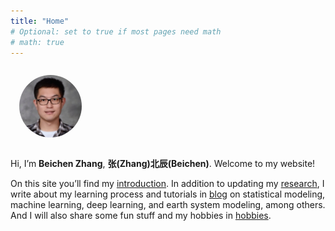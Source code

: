 ```yaml
---
title: "Home"
# Optional: set to true if most pages need math
# math: true
---
```

<p align="left">
<img src="/photos/Zhang-Beichen-portrait.jpg" alt="Beichen Zhang" style="width:100px; border-radius:50%; margin:1em 1em 1em 1em;">
</p>

Hi, I’m **Beichen Zhang**, **张(Zhang)北辰(Beichen)**. Welcome to my website!

On this site you’ll find my [introduction](/about/). In addition to updating my [research](/research/), I write about my learning process and tutorials in [blog](/posts/) on statistical modeling, machine learning, deep learning, and earth system modeling, among others. And I will also share some fun stuff and my hobbies in [hobbies](/playground/).
